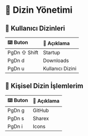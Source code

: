 # 📂 Dizin Yönetimi

## 🤵 Kullanıcı Dizinleri

| ⌨️ Buton | 📑 Açıklama |
| :--- | :--- |
| PgDn ⇧ Shift | Startup |
| PgDn d | Downloads |
| PgDn u | Kullanıcı Dizini |

## 🌚 Kişisel Dizin İşlemlerim

| ⌨️ Buton | 📑 Açıklama |
| :--- | :--- |
| PgDn g | GitHub |
| PgDn s | Sharex |
| PgDn i | Icons |

